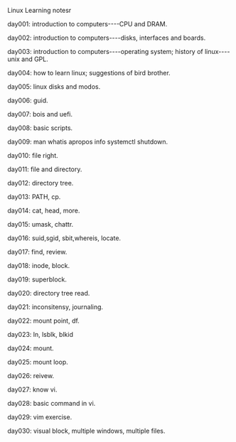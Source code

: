 Linux Learning notesr

day001: introduction to computers----CPU and DRAM.

day002: introduction to computers----disks, interfaces and boards.

day003: introduction to computers----operating system; history of linux----unix and GPL.

day004: how to learn linux; suggestions of bird brother.

day005: linux disks and modos.

day006: guid.

day007: bois and uefi.

day008: basic scripts.

day009: man whatis apropos info systemctl  shutdown.

day010: file right.

day011: file and directory.

day012: directory tree.

day013: PATH, cp.

day014: cat, head, more.

day015: umask, chattr.

day016: suid,sgid, sbit,whereis, locate.

day017: find, review.

day018: inode, block.

day019: superblock.

day020: directory tree read.

day021: inconsitensy, journaling.

day022: mount point, df.

day023: ln, lsblk, blkid

day024: mount.

day025: mount loop.

day026: reivew.

day027: know vi.

day028: basic command in vi.

day029: vim exercise.

day030: visual block, multiple windows, multiple files.